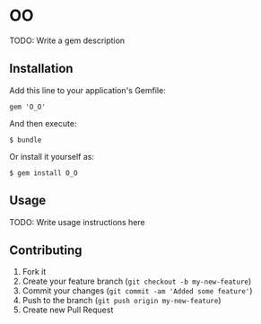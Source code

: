 # OO

TODO: Write a gem description

## Installation

Add this line to your application's Gemfile:

    gem 'O_O'

And then execute:

    $ bundle

Or install it yourself as:

    $ gem install O_O

## Usage

TODO: Write usage instructions here

## Contributing

1. Fork it
2. Create your feature branch (`git checkout -b my-new-feature`)
3. Commit your changes (`git commit -am 'Added some feature'`)
4. Push to the branch (`git push origin my-new-feature`)
5. Create new Pull Request
